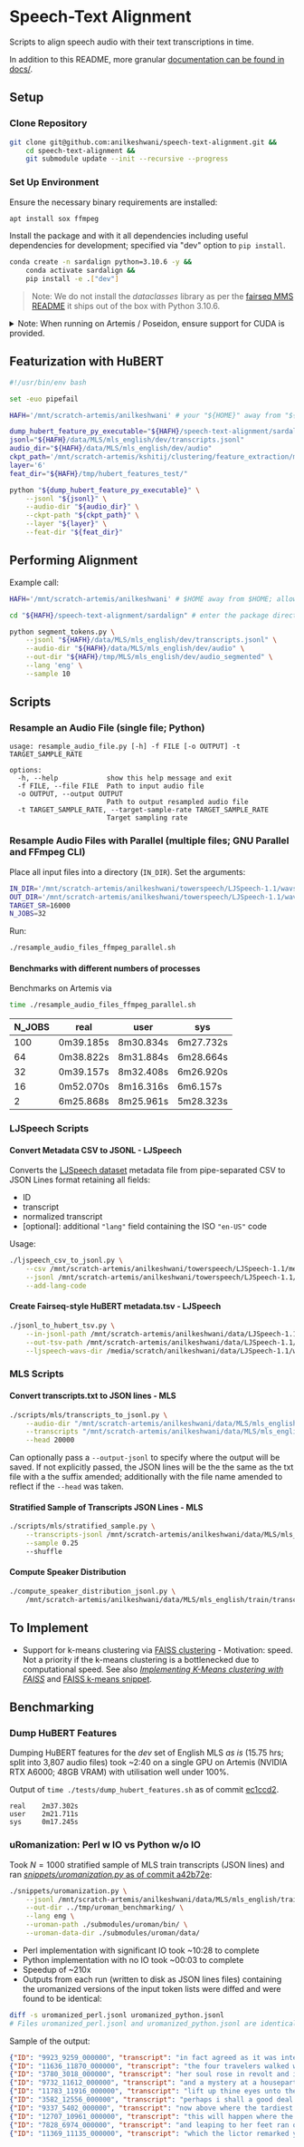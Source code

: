 # Speech-Text Alignment

Scripts to align speech audio with their text transcriptions in time. 

In addition to this README, more granular [documentation can be found in docs/](/docs/).

## Setup

### Clone Repository

```bash
git clone git@github.com:anilkeshwani/speech-text-alignment.git && 
    cd speech-text-alignment &&
    git submodule update --init --recursive --progress
```

### Set Up Environment

Ensure the necessary binary requirements are installed:

```bash
apt install sox ffmpeg
```

Install the package and with it all dependencies including useful dependencies for development; specified via "dev" option to `pip install`.

```bash
conda create -n sardalign python=3.10.6 -y &&
    conda activate sardalign &&
    pip install -e .["dev"]
```

> Note: We do not install the _dataclasses_ library as per the [fairseq MMS README](https://github.com/facebookresearch/fairseq/blob/bedb259bf34a9fc22073c13a1cee23192fa70ef3/examples/mms/data_prep/README.md) it ships out of the box with Python 3.10.6.

<details>
  <summary>Note: When running on Artemis / Poseidon, ensure support for CUDA is provided.</summary>
  
  At the time of writing, NVIDIA / CUDA drivers were:
  - NVIDIA-SMI: 525.89.02
  - Driver Version: 525.89.02
  - CUDA Version: 12.0
  
</details>

## Featurization with HuBERT

```bash
#!/usr/bin/env bash

set -euo pipefail

HAFH='/mnt/scratch-artemis/anilkeshwani' # your "${HOME}" away from "${HOME}"

dump_hubert_feature_py_executable="${HAFH}/speech-text-alignment/sardalign/dump_hubert_feature.py"
jsonl="${HAFH}/data/MLS/mls_english/dev/transcripts.jsonl"
audio_dir="${HAFH}/data/MLS/mls_english/dev/audio"
ckpt_path='/mnt/scratch-artemis/kshitij/clustering/feature_extraction/model/hubert_large_ll60k.pt'
layer='6'
feat_dir="${HAFH}/tmp/hubert_features_test/"

python "${dump_hubert_feature_py_executable}" \
    --jsonl "${jsonl}" \
    --audio-dir "${audio_dir}" \
    --ckpt-path "${ckpt_path}" \
    --layer "${layer}" \
    --feat-dir "${feat_dir}"
```

## Performing Alignment

Example call:

```bash
HAFH='/mnt/scratch-artemis/anilkeshwani' # $HOME away from $HOME; allows flexible relative paths

cd "${HAFH}/speech-text-alignment/sardalign" # enter the package directory

python segment_tokens.py \
    --jsonl "${HAFH}/data/MLS/mls_english/dev/transcripts.jsonl" \
    --audio-dir "${HAFH}/data/MLS/mls_english/dev/audio" \
    --out-dir "${HAFH}/tmp/MLS/mls_english/dev/audio_segmented" \
    --lang 'eng' \
    --sample 10
```

## Scripts

### Resample an Audio File (single file; Python)

```
usage: resample_audio_file.py [-h] -f FILE [-o OUTPUT] -t TARGET_SAMPLE_RATE

options:
  -h, --help            show this help message and exit
  -f FILE, --file FILE  Path to input audio file
  -o OUTPUT, --output OUTPUT
                        Path to output resampled audio file
  -t TARGET_SAMPLE_RATE, --target-sample-rate TARGET_SAMPLE_RATE
                        Target sampling rate
```

### Resample Audio Files with Parallel (multiple files; GNU Parallel and FFmpeg CLI)

Place all input files into a directory (`IN_DIR`). Set the arguments:

```bash
IN_DIR='/mnt/scratch-artemis/anilkeshwani/towerspeech/LJSpeech-1.1/wavs'
OUT_DIR='/mnt/scratch-artemis/anilkeshwani/towerspeech/LJSpeech-1.1/wavs_16000_7'
TARGET_SR=16000
N_JOBS=32
```

Run:

```bash
./resample_audio_files_ffmpeg_parallel.sh
```

#### Benchmarks with different numbers of processes

Benchmarks on Artemis via

```bash
time ./resample_audio_files_ffmpeg_parallel.sh
```

|N_JOBS|real     |user     |sys      |
|------|---------|---------|---------|
|100   |0m39.185s|8m30.834s|6m27.732s|
|64    |0m38.822s|8m31.884s|6m28.664s|
|32    |0m39.157s|8m32.408s|6m26.920s|
|16    |0m52.070s|8m16.316s|6m6.157s |
|2     |6m25.868s|8m25.961s|5m28.323s|

### LJSpeech Scripts

#### Convert Metadata CSV to JSONL - LJSpeech

Converts the [LJSpeech dataset](https://keithito.com/LJ-Speech-Dataset/) metadata file from pipe-separated CSV to JSON Lines format retaining all fields:

- ID
- transcript
- normalized transcript
- [optional]: additional `"lang"` field containing the ISO `"en-US"` code

Usage:

```bash
./ljspeech_csv_to_jsonl.py \
    --csv /mnt/scratch-artemis/anilkeshwani/towerspeech/LJSpeech-1.1/metadata.csv \
    --jsonl /mnt/scratch-artemis/anilkeshwani/towerspeech/LJSpeech-1.1/metadata.jsonl \
    --add-lang-code
```

#### Create Fairseq-style HuBERT metadata.tsv - LJSpeech

```bash
./jsonl_to_hubert_tsv.py \
    --in-jsonl-path /mnt/scratch-artemis/anilkeshwani/data/LJSpeech-1.1/metadata.jsonl \
    --out-tsv-path /mnt/scratch-artemis/anilkeshwani/data/LJSpeech-1.1/test/metadata.tsv \
    --ljspeech-wavs-dir /media/scratch/anilkeshwani/data/LJSpeech-1.1/wavs_16000
```

### MLS Scripts

#### Convert transcripts.txt to JSON lines - MLS

```bash
./scripts/mls/transcripts_to_jsonl.py \
    --audio-dir "/mnt/scratch-artemis/anilkeshwani/data/MLS/mls_english/train/audio/" \
    --transcripts "/mnt/scratch-artemis/anilkeshwani/data/MLS/mls_english/train/transcripts.txt" \
    --head 20000
```

Can optionally pass a `--output-jsonl` to specify where the output will be saved. If not explicitly passed, the JSON lines will be the the same as the txt file with a the suffix amended; additionally with the file name amended to reflect if the `--head` was taken. 

#### Stratified Sample of Transcripts JSON Lines - MLS

```bash
./scripts/mls/stratified_sample.py \
    --transcripts-jsonl /mnt/scratch-artemis/anilkeshwani/data/MLS/mls_english/train/transcripts.jsonl \
    --sample 0.25
    --shuffle
```

#### Compute Speaker Distribution

```bash
./compute_speaker_distribution_jsonl.py \
    /mnt/scratch-artemis/anilkeshwani/data/MLS/mls_english/train/transcripts_stratified_sample_0.25.jsonl
```

## To Implement

- Support for k-means clustering via [FAISS clustering](https://github.com/facebookresearch/faiss/wiki/Faiss-building-blocks:-clustering,-PCA,-quantization) - Motivation: speed. Not a priority if the k-means clustering is a bottlenecked due to computational speed. See also [_Implementing K-Means clustering with FAISS_](https://www.kdnuggets.com/2021/01/k-means-faster-lower-error-scikit-learn.html) and [FAISS k-means snippet](/snippets/faiss_kmeans.py).

## Benchmarking

### Dump HuBERT Features

Dumping HuBERT features for the _dev_ set of English MLS _as is_ (15.75 hrs; split into 3,807 audio files) took ~2:40 on a single GPU on Artemis (NVIDIA RTX A6000; 48GB VRAM) with utilisation well under 100%.

Output of `time ./tests/dump_hubert_features.sh` as of commit [ec1ccd2](https://github.com/anilkeshwani/speech-text-alignment/tree/ec1ccd22c41ba776bbcb76f5cb339a371e48fdce).

```
real    2m37.302s
user    2m21.711s
sys     0m17.245s
```

### uRomanization: Perl w IO vs Python w/o IO

Took $N=1000$ stratified sample of MLS train transcripts (JSON lines) and ran [_snippets/uromanization.py_ as of commit a42b72e](https://github.com/anilkeshwani/speech-text-alignment/blob/a42b72ee6b220df8fc3977feaaa8e49497c60b62/snippets/uromanization.py):

```bash
./snippets/uromanization.py \
    --jsonl /mnt/scratch-artemis/anilkeshwani/data/MLS/mls_english/train/transcripts_stratified_sample_1000.jsonl \
    --out-dir ../tmp/uroman_benchmarking/ \
    --lang eng \
    --uroman-path ./submodules/uroman/bin/ \
    --uroman-data-dir ./submodules/uroman/data/
```

- Perl implementation with significant IO took ~10:28 to complete
- Python implementation with no IO took ~00:03 to complete
- Speedup of ~210x
- Outputs from each run (written to disk as JSON lines files) containing the uromanized versions of the input token lists were diffed and were found to be identical:

```bash
diff -s uromanized_perl.jsonl uromanized_python.jsonl
# Files uromanized_perl.jsonl and uromanized_python.jsonl are identical
```

Sample of the output:

```json
{"ID": "9923_9259_000000", "transcript": "in fact agreed as it was intended they should on this one point to wit that mr incoul was the most devoted of husbands and such apparently he was if maida had any lingering doubts as to the real reason of their return to paris little by little they faded", "uroman_tokens": ["i n", "f a c t", "a g r e e d", "a s", "i t", "w a s", "i n t e n d e d", "t h e y", "s h o u l d", "o n", "t h i s", "o n e", "p o i n t", "t o", "w i t", "t h a t", "m r", "i n c o u l", "w a s", "t h e", "m o s t", "d e v o t e d", "o f", "h u s b a n d s", "a n d", "s u c h", "a p p a r e n t l y", "h e", "w a s", "i f", "m a i d a", "h a d", "a n y", "l i n g e r i n g", "d o u b t s", "a s", "t o", "t h e", "r e a l", "r e a s o n", "o f", "t h e i r", "r e t u r n", "t o", "p a r i s", "l i t t l e", "b y", "l i t t l e", "t h e y", "f a d e d"]}
{"ID": "11636_11870_000000", "transcript": "the four travelers walked with ease through the trees until they came to the farther edge of the wood then to their surprise they found before them a high wall which seemed to be made of white china", "uroman_tokens": ["t h e", "f o u r", "t r a v e l e r s", "w a l k e d", "w i t h", "e a s e", "t h r o u g h", "t h e", "t r e e s", "u n t i l", "t h e y", "c a m e", "t o", "t h e", "f a r t h e r", "e d g e", "o f", "t h e", "w o o d", "t h e n", "t o", "t h e i r", "s u r p r i s e", "t h e y", "f o u n d", "b e f o r e", "t h e m", "a", "h i g h", "w a l l", "w h i c h", "s e e m e d", "t o", "b e", "m a d e", "o f", "w h i t e", "c h i n a"]}
{"ID": "3780_3018_000000", "transcript": "her soul rose in revolt and it grew hourly more difficult for her to renounce this pleasure she must pawn her dress the only decent dress she had left", "uroman_tokens": ["h e r", "s o u l", "r o s e", "i n", "r e v o l t", "a n d", "i t", "g r e w", "h o u r l y", "m o r e", "d i f f i c u l t", "f o r", "h e r", "t o", "r e n o u n c e", "t h i s", "p l e a s u r e", "s h e", "m u s t", "p a w n", "h e r", "d r e s s", "t h e", "o n l y", "d e c e n t", "d r e s s", "s h e", "h a d", "l e f t"]}
{"ID": "9732_11612_000000", "transcript": "and a mystery at a houseparty well whoever may stand proven as the mother of invention curiosity you know just as well as i do is the father of a great many very sprightly little adventures", "uroman_tokens": ["a n d", "a", "m y s t e r y", "a t", "a", "h o u s e p a r t y", "w e l l", "w h o e v e r", "m a y", "s t a n d", "p r o v e n", "a s", "t h e", "m o t h e r", "o f", "i n v e n t i o n", "c u r i o s i t y", "y o u", "k n o w", "j u s t", "a s", "w e l l", "a s", "i", "d o", "i s", "t h e", "f a t h e r", "o f", "a", "g r e a t", "m a n y", "v e r y", "s p r i g h t l y", "l i t t l e", "a d v e n t u r e s"]}
{"ID": "11783_11916_000000", "transcript": "lift up thine eyes unto the hills a pure and fragrant breath is wafted from their purple tops the heaven-sent breath of faith lift up thine eyes unto the hills beyond their shadowy slope", "uroman_tokens": ["l i f t", "u p", "t h i n e", "e y e s", "u n t o", "t h e", "h i l l s", "a", "p u r e", "a n d", "f r a g r a n t", "b r e a t h", "i s", "w a f t e d", "f r o m", "t h e i r", "p u r p l e", "t o p s", "t h e", "h e a v e n s e n t", "b r e a t h", "o f", "f a i t h", "l i f t", "u p", "t h i n e", "e y e s", "u n t o", "t h e", "h i l l s", "b e y o n d", "t h e i r", "s h a d o w y", "s l o p e"]}
{"ID": "3582_12556_000000", "transcript": "perhaps i shall a good deal gratify my own vanity indeed i scarce ever heard or saw the introductory words without vanity i may say etc but some vain thing immediately followed", "uroman_tokens": ["p e r h a p s", "i", "s h a l l", "a", "g o o d", "d e a l", "g r a t i f y", "m y", "o w n", "v a n i t y", "i n d e e d", "i", "s c a r c e", "e v e r", "h e a r d", "o r", "s a w", "t h e", "i n t r o d u c t o r y", "w o r d s", "w i t h o u t", "v a n i t y", "i", "m a y", "s a y", "e t c", "b u t", "s o m e", "v a i n", "t h i n g", "i m m e d i a t e l y", "f o l l o w e d"]}
{"ID": "9337_5402_000000", "transcript": "now above where the tardiest color flares a moment yet one point of light now two now three are set to form the starry stairs and in her fire-fly crown queen night on velvet slippered feet comes softly down", "uroman_tokens": ["n o w", "a b o v e", "w h e r e", "t h e", "t a r d i e s t", "c o l o r", "f l a r e s", "a", "m o m e n t", "y e t", "o n e", "p o i n t", "o f", "l i g h t", "n o w", "t w o", "n o w", "t h r e e", "a r e", "s e t", "t o", "f o r m", "t h e", "s t a r r y", "s t a i r s", "a n d", "i n", "h e r", "f i r e f l y", "c r o w n", "q u e e n", "n i g h t", "o n", "v e l v e t", "s l i p p e r e d", "f e e t", "c o m e s", "s o f t l y", "d o w n"]}
{"ID": "12707_10961_000000", "transcript": "this will happen where the beach is very sloping as is usual where the sea is shallow for then the velocity of the low flat earth wave is such that it slips as it were from under the undulation in the fluid above", "uroman_tokens": ["t h i s", "w i l l", "h a p p e n", "w h e r e", "t h e", "b e a c h", "i s", "v e r y", "s l o p i n g", "a s", "i s", "u s u a l", "w h e r e", "t h e", "s e a", "i s", "s h a l l o w", "f o r", "t h e n", "t h e", "v e l o c i t y", "o f", "t h e", "l o w", "f l a t", "e a r t h", "w a v e", "i s", "s u c h", "t h a t", "i t", "s l i p s", "a s", "i t", "w e r e", "f r o m", "u n d e r", "t h e", "u n d u l a t i o n", "i n", "t h e", "f l u i d", "a b o v e"]}
{"ID": "7828_6974_000000", "transcript": "and leaping to her feet ran quickly to the door where she shot a wooden bolt into its socket thus securing them from interference from without then she returned to the center of the room and spoke rapidly to the englishman gesturing occasionally toward the body of the slain man", "uroman_tokens": ["a n d", "l e a p i n g", "t o", "h e r", "f e e t", "r a n", "q u i c k l y", "t o", "t h e", "d o o r", "w h e r e", "s h e", "s h o t", "a", "w o o d e n", "b o l t", "i n t o", "i t s", "s o c k e t", "t h u s", "s e c u r i n g", "t h e m", "f r o m", "i n t e r f e r e n c e", "f r o m", "w i t h o u t", "t h e n", "s h e", "r e t u r n e d", "t o", "t h e", "c e n t e r", "o f", "t h e", "r o o m", "a n d", "s p o k e", "r a p i d l y", "t o", "t h e", "e n g l i s h m a n", "g e s t u r i n g", "o c c a s i o n a l l y", "t o w a r d", "t h e", "b o d y", "o f", "t h e", "s l a i n", "m a n"]}
{"ID": "11369_11135_000000", "transcript": "which the lictor remarked you are now on the road to death and not a single cash can you carry away with you repair this bridge and benefit the public", "uroman_tokens": ["w h i c h", "t h e", "l i c t o r", "r e m a r k e d", "y o u", "a r e", "n o w", "o n", "t h e", "r o a d", "t o", "d e a t h", "a n d", "n o t", "a", "s i n g l e", "c a s h", "c a n", "y o u", "c a r r y", "a w a y", "w i t h", "y o u", "r e p a i r", "t h i s", "b r i d g e", "a n d", "b e n e f i t", "t h e", "p u b l i c"]}
```
